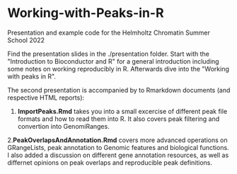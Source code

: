 # Working-with-Peaks-in-R
Presentation and example code for the Helmholtz Chromatin Summer School 2022

Find the presentation slides in the ./presentation folder.
Start with the "Introduction to Bioconductor and R" for a general introduction including some notes on working reproducibly in R. 
Afterwards dive into the "Working with peaks in R".

The second presentation is accompanied by to Rmarkdown documents (and respective HTML reports):
1. **ImportPeaks.Rmd** takes you into a small excercise of different peak file formats and how to read them into R. 
It also covers peak filtering and convertion into GenomiRanges.

2.**PeakOverlapsAndAnnotation.Rmd** covers more advanced operations on GRangeLists, peak annotation to Genomic features and biological functions.
I also added a discussion on different gene annotation resources, as well as differnet opinions on peak overlaps and reproducible peak definitions.



